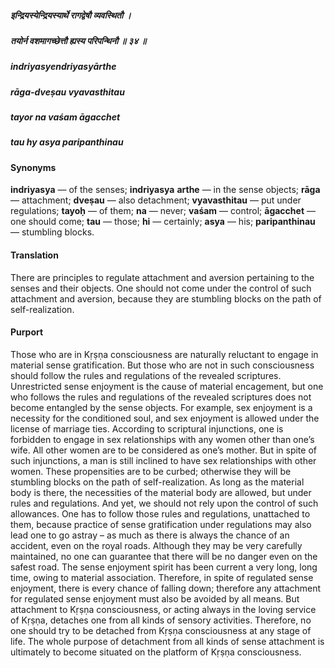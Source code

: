 ##### इन्द्रियस्येन्द्रियस्यार्थे रागद्वेषौ व्यवस्थितौ ।
##### तयोर्न वशमागच्छेत्तौ ह्यस्य परिपन्थिनौ ॥ ३४ ॥

##### indriyasyendriyasyārthe
##### rāga-dveṣau vyavasthitau
##### tayor na vaśam āgacchet
##### tau hy asya paripanthinau

#### Synonyms

**indriyasya** — of the senses; **indriyasya** **arthe** — in the sense objects; **rāga** — attachment; **dveṣau** — also detachment; **vyavasthitau** — put under regulations; **tayoḥ** — of them; **na** — never; **vaśam** — control; **āgacchet** — one should come; **tau** — those; **hi** — certainly; **asya** — his; **paripanthinau** — stumbling blocks.

#### Translation

There are principles to regulate attachment and aversion pertaining to the senses and their objects. One should not come under the control of such attachment and aversion, because they are stumbling blocks on the path of self-realization.

#### Purport

Those who are in Kṛṣṇa consciousness are naturally reluctant to engage in material sense gratification. But those who are not in such consciousness should follow the rules and regulations of the revealed scriptures. Unrestricted sense enjoyment is the cause of material encagement, but one who follows the rules and regulations of the revealed scriptures does not become entangled by the sense objects. For example, sex enjoyment is a necessity for the conditioned soul, and sex enjoyment is allowed under the license of marriage ties. According to scriptural injunctions, one is forbidden to engage in sex relationships with any women other than one’s wife. All other women are to be considered as one’s mother. But in spite of such injunctions, a man is still inclined to have sex relationships with other women. These propensities are to be curbed; otherwise they will be stumbling blocks on the path of self-realization. As long as the material body is there, the necessities of the material body are allowed, but under rules and regulations. And yet, we should not rely upon the control of such allowances. One has to follow those rules and regulations, unattached to them, because practice of sense gratification under regulations may also lead one to go astray – as much as there is always the chance of an accident, even on the royal roads. Although they may be very carefully maintained, no one can guarantee that there will be no danger even on the safest road. The sense enjoyment spirit has been current a very long, long time, owing to material association. Therefore, in spite of regulated sense enjoyment, there is every chance of falling down; therefore any attachment for regulated sense enjoyment must also be avoided by all means. But attachment to Kṛṣṇa consciousness, or acting always in the loving service of Kṛṣṇa, detaches one from all kinds of sensory activities. Therefore, no one should try to be detached from Kṛṣṇa consciousness at any stage of life. The whole purpose of detachment from all kinds of sense attachment is ultimately to become situated on the platform of Kṛṣṇa consciousness.